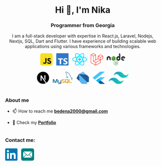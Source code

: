 <h1 align="center">Hi 👋, I'm Nika</h1>
<h3 align="center">Programmer from Georgia</h3>
<p align="center">I am a full-stack developer with expertise in React.js, Laravel, Nodejs, Nextjs, SQL, Dart and Flutter. I have experience of building scalable web applications using various frameworks and technologies.
</p>

<div align="center">
  <img src="./icons/js.png" alt="javascript" width="40" height="40" />&nbsp;&nbsp;
  <img  src="./icons/ts.png" alt="typescript" width="40" height="40" />&nbsp;&nbsp;
  <img  src="./icons/react.png" alt="react" width="48" height="40" />&nbsp;&nbsp;
  <img  src="./icons/laravel.png" alt="laravel" width="40" height="40" />&nbsp;&nbsp;
  <img  src="./icons/nodejs.png" alt="nodejs" width="60" height="40" />
</div>

<br>

<div align="center">
  <img src="./icons/nextjs.png" alt="nextjs" width="40" height="40" />&nbsp;&nbsp;
  <img src="./icons/mysql.png" alt="mysqlicon"width="65" height="40" />&nbsp;&nbsp;
  <img src="./icons/dart.png" alt="dark" width="40" height="40" />&nbsp;&nbsp;
 <img src="./icons/flutter.png" alt="flutter" width="40" height="40" />&nbsp;&nbsp;
 <img src="./icons/tailwind.png" alt="tailwind" width="65" height="40" />
</div>

#

### About me

- 📫 How to reach me **bedena2000@gmail.com**

- 📝 Check my **[Portfolio](https://portfoliobedena.netlify.app/)** 

#

<h3 align="left">Contact me:</h3>
<p align="left">
<a  href="https://www.linkedin.com/in/nika-bedenashvili-4a187220b/" target="blank"><img align="center" src="./icons/linkedin.png" alt="linkedin" height="40" width="40" /></a>&nbsp;&nbsp;
<a href="mailto:bedena2000@gmail.com" target="blank"><img align="center" src="./icons/email.png" alt="email" height="40" width="42" /></a>
</p>
<br>
